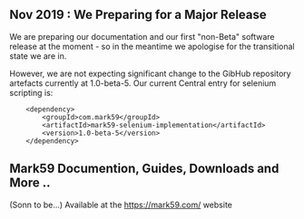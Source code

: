 ## Nov 2019 : We Preparing for a Major Release ##

<p>We are preparing our documentation and our first "non-Beta" software release at the moment - so in the meantime we apologise for the transitional state we are in.
  
<p>However, we are not expecting significant change to the GibHub repository artefacts currently at 1.0-beta-5.  Our current Central entry for selenium scripting is:     

		<dependency>
			<groupId>com.mark59</groupId>
			<artifactId>mark59-selenium-implementation</artifactId>
			<version>1.0-beta-5</version>
		</dependency>



## Mark59 Documention, Guides, Downloads and More ..

(Sonn to be...) Available at the https://mark59.com/ website
